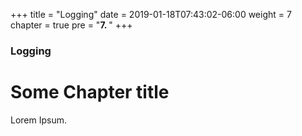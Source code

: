 +++
title = "Logging"
date = 2019-01-18T07:43:02-06:00
weight = 7
chapter = true
pre = "<b>7. </b>"
+++

### Logging

# Some Chapter title

Lorem Ipsum.